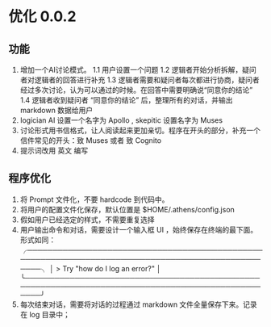 # 优化 0.0.2

## 功能
1. 增加一个AI讨论模式。
    1.1 用户设置一个问题
    1.2 逻辑者开始分析拆解，疑问者对逻辑者的回答进行补充
    1.3 逻辑者需要和疑问者每次都进行协商，疑问者经过多次讨论，认为可以通过的时候。在回答中需要明确说“同意你的结论”
    1.4 逻辑者收到疑问者 “同意你的结论” 后，整理所有的对话，并输出 markdown 数据给用户
2. logician AI 设置一个名字为 Apollo , skepitic 设置名字为 Muses
3. 讨论形式用书信格式，让人阅读起来更加亲切。程序在开头的部分，补充一个信件常见的开头：致 Muses 或者 致 Cognito
4. 提示词改用 英文 编写

## 程序优化
1. 将 Prompt 文件化，不要 hardcode 到代码中。
2. 将用户的配置文件化保存，默认位置是 $HOME/.athens/config.json
3. 假如用户已经选定的样式，不需要重复选择
4. 用户输出命令和对话，需要设计一个输入框 UI ，始终保存在终端的最下面。形式如同：
╭───────────────────────────────────────────────────────────────────────────────────────────────────╮
│ > Try "how do I log an error?"                                                                    │
╰───────────────────────────────────────────────────────────────────────────────────────────────────╯
5. 每次结束对话，需要将对话的过程通过 markdown 文件全量保存下来。记录在 log 目录中；
